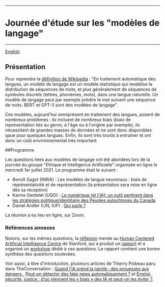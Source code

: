 
---
# Journée d'étude sur les "modèles de langage"
---
[English](en/modeles.md)


## Présentation

Pour reprendre la [définition de Wikipedia](https://fr.wikipedia.org/wiki/Mod%C3%A8le_de_langage) : "En traitement automatique des langues, un modèle de langage est un modèle statistique qui modélise la distribution de séquences de mots, et plus généralement de séquences de symboles discrets (lettres, phonèmes, mots), dans une langue naturelle. Un modèle de langage peut par exemple prédire le mot suivant une séquence de mots. BERT et GPT-3 sont des modèles de langage".

Ces modèles, aujourd'hui omniprésent en traitement des langues, posent de nombreux problèmes : ils incluent de nombreux biais (biais de représentation liés au  genre, à l'âge ou à l'origine par exemple), ils nécessitent de grandes masses de données et ne sont donc disponibles qaue pour quelques langues. Enfin, ils sont très lourds à entraîner et ont donc un coût environnemental très important.  

##Programme

Les questions liées aux modèles de langage ont été abordées lors de la journée du groupe "Ethique et Intelligence Artificielle" organisée en ligne le mercredi 1er juillet 2021. Le programme était le suivant :

* Benoît Sagot (INRIA) : Les modèles de langue neuronaux : biais de représentativité et de représentation  (la présentation sera mise en ligne dès sa réception)
* Karine Gentelet (UQO) : [Le numérique (et l'IA): un outil pertinent dans les stratégies politique/identitaire des Peuples autochtones du Canada](https://github.com/ais-initiative/ais-initiative.github.io/blob/master/gentelet-modeles.pdf)
* Daniel Andler (IJN, IUF) : [Qui parle ?](https://github.com/ais-initiative/ais-initiative.github.io/blob/master/andler-gpt3.pdf)

La réunion a eu lieu en ligne, sur Zoom. 

### Références annexes

Notons, sur les mêmes questions, la [réflexion](https://hai.stanford.edu/news/reflections-foundation-models) menée au [Human Centered Artificial Intelligence Centre](https://hai.stanford.edu/) de Stanford, qui a produit un [rapport](https://arxiv.org/abs/2108.07258) et a organisé un [workshop](https://crfm.stanford.edu/workshop.html) dédié à ces questions. Le rapport contient une bonne synthèse des questions soulevées. 

Voir aussi, à titre d'introduction, plusieurs articles de Thierry Poibeau paru dans TheConversation : [Quand l’IA prend la parole : des prouesses aux dangers
](https://theconversation.com/quand-lia-prend-la-parole-des-prouesses-aux-dangers-153495), [Peut-on détecter des fake news automatiquement ?](https://theconversation.com/peut-on-detecter-des-fake-news-automatiquement-160398) et [Emploi, sécurité, justice : d’où viennent les « biais » des IA et peut-on les éviter ?](https://theconversation.com/emploi-securite-justice-dou-viennent-les-biais-des-ia-et-peut-on-les-eviter-154579). 


